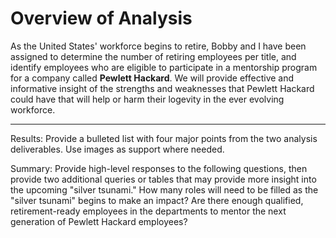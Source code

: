 # Overview of Analysis #
As the United States' workforce begins to retire, Bobby and I have been assigned to determine the number of retiring employees per title, and identify employees who are eligible to participate in a mentorship program for a company called **Pewlett Hackard**. We will provide effective and informative insight of the strengths and weaknesses that Pewlett Hackard could have that will help or harm their logevity in the ever evolving workforce. 

------------------------------------------------------------------------------------------------------------------------------------------------------------------------
Results: Provide a bulleted list with four major points from the two analysis deliverables. Use images as support where needed.

Summary: Provide high-level responses to the following questions, then provide two additional queries or tables that may provide more insight into the upcoming "silver tsunami."
How many roles will need to be filled as the "silver tsunami" begins to make an impact?
Are there enough qualified, retirement-ready employees in the departments to mentor the next generation of Pewlett Hackard employees?
